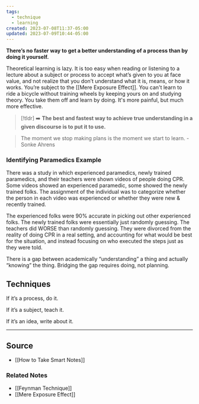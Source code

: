 ```yaml
---
tags:
  - technique
  - learning
created: 2023-07-08T11:37-05:00
updated: 2023-07-09T10:44-05:00
---
```

**There’s no faster way to get a better understanding of a process than by doing it yourself.**

Theoretical learning is lazy. It is too easy when reading or listening to a lecture about a subject or process to accept what’s given to you at face value, and not realize that you don’t understand what it is, means, or how it works. You’re subject to the [[Mere Exposure Effect]]. You can't learn to ride a bicycle without training wheels by keeping yours on and studying theory. You take them off and learn by doing. It's more painful, but much more effective. 

> [!tldr] ➡️ **The best and fastest way to achieve true understanding in a given discourse is to put it to use.**

> The moment we stop making plans is the moment we start to learn. - Sonke Ahrens
> 

### Identifying Paramedics Example

There was a study in which experienced paramedics, newly trained paramedics, and their teachers were shown videos of people doing CPR. Some videos showed an experienced paramedic, some showed the newly trained folks. The assignment of the individual was to categorize whether the person in each video was experienced or whether they were new & recently trained.

The experienced folks were 90% accurate in picking out other experienced folks. The newly trained folks were essentially just randomly guessing. The teachers did WORSE than randomly guessing. They were divorced from the reality of doing CPR in a real setting, and accounting for what would be best for the situation, and instead focusing on who executed the steps just as they were told.

There is a gap between academically “understanding” a thing and actually “knowing” the thing. Bridging the gap requires doing, not planning. 

## Techniques

If it’s a process, do it. 

If it’s a subject, teach it.

If it’s an idea, write about it.

---

## Source
- [[How to Take Smart Notes]]

### Related Notes
- [[Feynman Technique]]
- [[Mere Exposure Effect]]